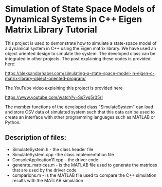 # Simulation of State Space Models of Dynamical Systems in C++ Eigen Matrix Library Tutorial

This project is used to demonstrate how to simulate a state-space model of a dynamical system in C++ using the Eigen matrix library. 
We have used an object oriented design to simulate the system. The developed class can be integrated in other projects. The post explaining these codes is provided here:

https://aleksandarhaber.com/simulating-a-state-space-model-in-eigen-c-matrix-library-object-oriented-program/

The YouTube video explaining this project is provided here 

https://www.youtube.com/watch?v=Ss7vg5r05rI

The member functions of the developed class "SimulateSystem" can load and store CSV data of simulated system such that this data can be used to create an interface with other programming languages such as MATLAB or Python. 

## Description of files:
- SimulateSystem.h - the class header file 
- SimulateSystem.cpp -the class implementation file 
- ConsoleApplication11.cpp - the driver code
- generate_matrices.m - is the MATLAB file used to generate the matrices that are used by the driver code
- comparions.m  - is the MATLAB file used to compare the C++ simulation results with the MATLAB simulation
